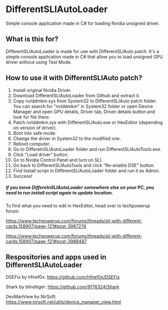 # DifferentSLIAutoLoader
Simple console application made in C# for loading Nvidia unsigned driver.

## What is this for?

DifferentSLIAutoLoader is made for use with DifferentSLIAuto patch. It's a simple console application made in C# that allow you to load unsigned GPU driver without using Test Mode. 

## How to use it with DifferentSLIAuto patch?
1. Install original Nvidia Driver.
2. Download DifferentSLIAutoLoader from Github and extract it.
3. Copy nvlddmkm.sys from System32 to DifferentSLIAuto patch folder. You can search for "nvlddmkm" in System32 folder or open Device Manager and open GPU details, Driver tab, Driver details button and look for file there.
4. Patch nvlddmkm.sys with DifferentSLIAuto.exe or HexEditor (depending on version of driver).
5. Boot into safe mode.
6. Change the driver in System32 to the modified one.
7. Reboot computer.
8. Go to DifferetnSLIAutoLoader folder and run DifferentSLIAutoTools.exe.
9. Click "Load driver" button.
10. Go to Nvidia Control Panel and turn on SLI.
11. Go back to DifferentSLIAutoTools and click "Re-enable DSE" button.
12. Find Install script in DifferentSLIAutoLoader folder and run it as Admin.
13. Success!

##### If you move DifferetnSLIAutoLoader somewhere else on your PC, you need to run install script again to update location.

To find what you need to edit in HexEditor, head over to techpowerup forum:

https://www.techpowerup.com/forums/threads/sli-with-different-cards.158907/page-121#post-3987274

https://www.techpowerup.com/forums/threads/sli-with-different-cards.158907/page-121#post-3988487

## Respositories and apps used in DifferentSLIAutoLoader
DSEFix by hfiref0x:
https://github.com/hfiref0x/DSEFix

Shark by blindtiger:
https://github.com/9176324/Shark

DevManView by NirSoft:
https://www.nirsoft.net/utils/device_manager_view.html

